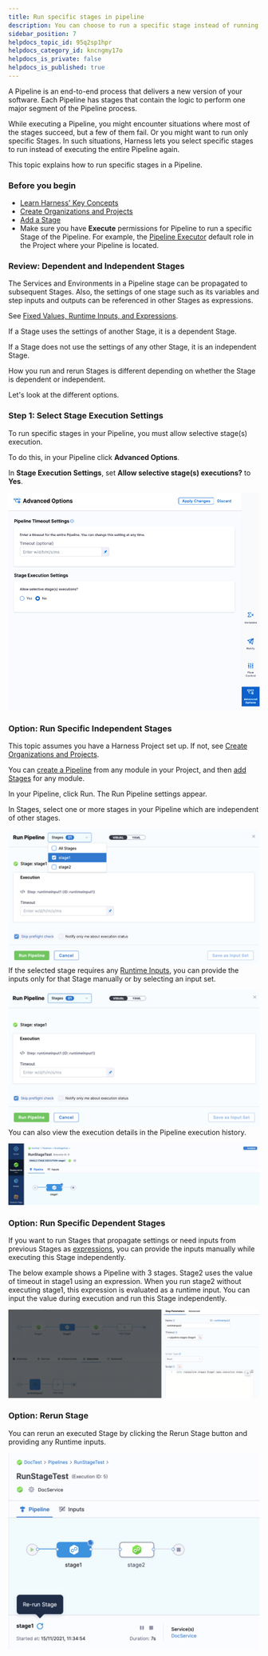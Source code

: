 ```yaml
---
title: Run specific stages in pipeline
description: You can choose to run a specific stage instead of running the whole Pipeline in Harness. The ability to run a specific stage helps in situations when only a few stages fail in a Pipeline This topic e…
sidebar_position: 7
helpdocs_topic_id: 95q2sp1hpr
helpdocs_category_id: kncngmy17o
helpdocs_is_private: false
helpdocs_is_published: true
---
```


A Pipeline is an end-to-end process that delivers a new version of your software. Each Pipeline has stages that contain the logic to perform one major segment of the Pipeline process.

While executing a Pipeline, you might encounter situations where most of the stages succeed, but a few of them fail. Or you might want to run only specific Stages. In such situations, Harness lets you select specific stages to run instead of executing the entire Pipeline again.

This topic explains how to run specific stages in a Pipeline.


### Before you begin

* [Learn Harness' Key Concepts](../../getting-started/learn-harness-key-concepts.md)
* [Create Organizations and Projects](../organizations-and-projects/create-an-organization.md)
* [Add a Stage](../8_Pipelines/add-a-stage.md)
* Make sure you have **Execute** permissions for Pipeline to run a specific Stage of the Pipeline. For example, the [Pipeline Executor](../role-based-access-control/permissions-reference) default role in the Project where your Pipeline is located.

### Review: Dependent and Independent Stages

The Services and Environments in a Pipeline stage can be propagated to subsequent Stages. Also, the settings of one stage such as its variables and step inputs and outputs can be referenced in other Stages as expressions.

See [Fixed Values, Runtime Inputs, and Expressions](../20_References/runtime-inputs.md).

If a Stage uses the settings of another Stage, it is a dependent Stage.

If a Stage does not use the settings of any other Stage, it is an independent Stage.

How you run and rerun Stages is different depending on whether the Stage is dependent or independent.

Let's look at the different options.

### Step 1: Select Stage Execution Settings

To run specific stages in your Pipeline, you must allow selective stage(s) execution.

To do this, in your Pipeline click **Advanced Options**.

In **Stage Execution Settings**, set **Allow selective stage(s) executions?** to **Yes**.

![](./static/run-specific-stage-in-pipeline-44.png)
### Option: Run Specific Independent Stages

This topic assumes you have a Harness Project set up. If not, see [Create Organizations and Projects](../organizations-and-projects/create-an-organization.md).

You can [create a Pipeline](add-a-stage.md#step-1-create-a-pipeline) from any module in your Project, and then [add Stages](../8_Pipelines/add-a-stage.md) for any module.

In your Pipeline, click Run. The Run Pipeline settings appear.

In Stages, select one or more stages in your Pipeline which are independent of other stages.

![](./static/run-specific-stage-in-pipeline-45.png)
If the selected stage requires any [Runtime Inputs](../20_References/runtime-inputs.md#runtime-inputs), you can provide the inputs only for that Stage manually or by selecting an input set.

![](./static/run-specific-stage-in-pipeline-46.png)
You can also view the execution details in the Pipeline execution history.

![](./static/run-specific-stage-in-pipeline-47.png)
### Option: Run Specific Dependent Stages

If you want to run Stages that propagate settings or need inputs from previous Stages as [expressions](../20_References/runtime-inputs.md#expressions), you can provide the inputs manually while executing this Stage independently.

The below example shows a Pipeline with 3 stages. Stage2 uses the value of timeout in stage1 using an expression. When you run stage2 without executing stage1, this expression is evaluated as a runtime input. You can input the value during execution and run this Stage independently.

![](./static/run-specific-stage-in-pipeline-48.png)
### Option: Rerun Stage

You can rerun an executed Stage by clicking the Rerun Stage button and providing any Runtime inputs.

![](./static/run-specific-stage-in-pipeline-49.png)